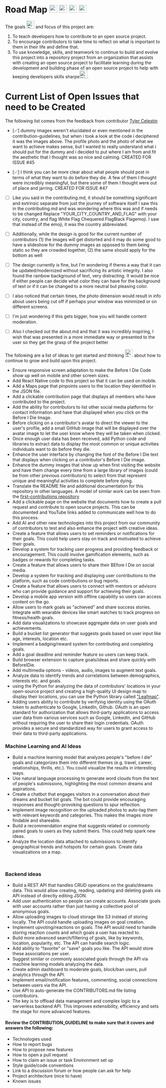 # Road Map <img src="https://raw.githubusercontent.com/Tarikul-Islam-Anik/Animated-Fluent-Emojis/master/Emojis/Travel%20and%20places/Automobile.png" alt="Automobile" width="25" height="25" /> <img src="https://raw.githubusercontent.com/Tarikul-Islam-Anik/Animated-Fluent-Emojis/master/Emojis/Travel%20and%20places/Auto%20Rickshaw.png" alt="Auto Rickshaw" width="25" height="25" /> <img src="https://raw.githubusercontent.com/Tarikul-Islam-Anik/Animated-Fluent-Emojis/master/Emojis/Travel%20and%20places/Bus.png" alt="Bus" width="25" height="25" /> <img src="https://raw.githubusercontent.com/Tarikul-Islam-Anik/Animated-Fluent-Emojis/master/Emojis/Travel%20and%20places/World%20Map.png" alt="World Map" width="25" height="25" />

The goals <img src="https://raw.githubusercontent.com/Tarikul-Islam-Anik/Animated-Fluent-Emojis/master/Emojis/Smilies/Star-Struck.png" alt="Star-Struck" width="25" height="25" /> and focus of this project are:
1. To teach developers how to contribute to an open source project.
2. To encourage contributors to take time to reflect on what is important to them in their life and define that.
3. To use knowledge, skills, and teamwork to continue to build and evolve this project into a repository project from an organization that assists with creating an open source project to facilitate learning during the development and building phase of an open source project to help with keeping developers skills sharpe<img src="https://raw.githubusercontent.com/Tarikul-Islam-Anik/Animated-Fluent-Emojis/master/Emojis/Food/Kitchen%20Knife.png" alt="Kitchen Knife" width="25" height="25" />.


# Current List of Open Issues that need to be Created

The following list comes from the feedback from contributor [Tyler Celestin](https://github.com/ccelest1)

- [✅] dummy images weren't elucidated or even mentioned in the contribution-guidelines, but when i took a look at the code i deciphered it was the images above. The profile photo and the photo of what we want to achieve makes sense, but I wanted to really understand what i should put for the dummy and i decided to put where I am from and fit the aesthetic that I thought was so nice and calming. CREATED FOR ISSUE #45

- [✅] I think you can be more clear about what people should post in terms of what they want to do before they die. A few of them I thought were incredibly meaningful, but there some of them I thought were out of place and jarring. CREATED FOR ISSUE #47

- [ ] Like you said in the contributing.md, it should be something significant and extrinsic separate from just the journey of software itself
I saw this in the contributing.md and was wondering where this was and if needs to be changed Replace "YOUR_CITY_COUNTRY_AND_FLAG" with your city, country, and flag White Flag Chequered FlagBlack Flagemoji. I saw that instead of the emoji, it was the country abbreviated.

- [ ] Additionally, while the design is good for the current number of contributors (1) the images will get distorted and it may do some good to have a slideshow for the dummy images as opposed to them being static so they are crowded together, (2) the same should apply for the bottom as well

- [ ] The design currently is fine, but I'm wondering if theres a way that it can be updated/modernized without sacrificing its artistic integrity.
I also found the rainbow background of text, very distracting. It would be nice if either people can decide what color they can have for the background of text or if it can be changed to a more neutral but pleasing color.

- [ ] I also noticed that certain times, the photo dimension would result in info about users being cut off if perhaps your window was minimized or on different screens.

- [ ] I'm just wondering if this gets bigger, how you will handle content moderation.

- [ ] Also I checked out the about.md and that it was incredibly inspiring, I wish that was presented in a more immediate way or presented to the user so they get the grasp of the project better









The following are a list of ideas to get started and thinking <img src="https://raw.githubusercontent.com/Tarikul-Islam-Anik/Animated-Fluent-Emojis/master/Emojis/Animals/Owl.png" alt="Owl" width="25" height="25" /> about how to continue to grow and build upon this project.


- Ensure responsive screen adaptation to make the Before I Die Code show up well on mobile and other screen sizes.
- Add React Native code to this project so that it can be used on mobile.
- Add a Maps page that pinpoints users to the location they identified in the JSON file.
- Add a clickable contribution page that displays all members who have contributed to the project.
- Add the ability for contributors to list other social media platforms for contact information and have that displayed when you click on the Before I Die Image.
- Before clicking on a contributor's avatar to direct the viewer to the user's profile, add a small GitHub image that will be displayed over the avatar image to let the user know where they will be taken when clicked.
- Once enough user data has been received, add Python code and libraries to extract data to display the most common or unique activities individuals want to do before they die.
- Enhance the user interface by changing the font of the Before I Die text that displays when clicking on a contributor's Before I Die image.
- Enhance the dummy images that show up when first visiting the website and have them change every time from a large library of images (could be from other previous contributors) to select from that represent unique and meaningful activities to complete before dying.
- Translate the README file and additional documentation for this repository in other languages. A model of similar work can be seen from the [first-contributions repository](https://github.com/firstcontributions/first-contributions)
- Add a clickable page on the website that documents how to create a pull request and contribute to open source projects. This can be documented and YouTube links added to communicate well how to do this process.
- Add AI and other new technologies into this project from our community of contributors to test and also enhance the project with creative ideas.
- Create a feature that allows users to set reminders or notifications for their goals. This could help users stay on track and motivated to achieve their goals.
- Develop a system for tracking user progress and providing feedback or encouragement. This could involve gamification elements, such as badges or rewards for completing tasks.
- Create a feature that allows users to share their BEfore I Die on social media.
- Develop a system for tracking and displaying user contributions to the platform, such as code contributions or bug reports.
- Create a feature that allows users to connect with mentors or advisors who can provide guidance and support for achieving their goals.
- Develop a mobile app version with offline capability so users can access content on the go.
- Allow users to mark goals as "achieved" and share success stories.
Integrate with wearable devices like smart watches to track progress on fitness/health goals.
- Add data visualizations to showcase aggregate data on user goals and achievements.
- Build a bucket list generator that suggests goals based on user input like age, interests, location etc.
- Implement a badging/reward system for contributing and completing goals.
- Add a goal deadline and reminder feature so users can keep track.
- Build browser extension to capture goals/ideas and share quickly with BeforeIDie.
- Add multimedia options - videos, audio, images to augment text goals.
- Analyze data to identify trends and correlations between demographics, interests etc. and goals.
- using the Python for analyzing the data of contributors' locations in your open-source project and creating a high-quality UI design map to display their locations, you can use the Python library called ["Leafmap"](https://leafmap.org/).
- Adding users ability to contribute by verifying identity using the OAuth token to authenticate to Google, LinkedIn, Github. OAuth is an open standard for authorization that allows third-party applications to access user data from various services such as Google, LinkedIn, and GitHub without requiring the user to share their login credentials. OAuth provides a secure and standardized way for users to grant access to their data to third-party applications.

### Machine Learning and AI Ideas
- Build a machine learning model that analyzes people's "before I die" goals and categorizes them into different themes (e.g. travel, career, relationships, thrills, etc.). You could visualize the results in interesting ways.
- Use natural language processing to generate word clouds from the text of people's submissions, highlighting the most common dreams and aspirations.
- Create a chatbot that engages visitors in a conversation about their dreams and bucket list goals. The bot could provide encouraging responses and thought-provoking questions to spur reflection.
- Implement image recognition on the uploaded photos to auto-tag them with relevant keywords and categories. This makes the images more findable and shareable.
- Build a recommendation engine that suggests related or commonly paired goals to users as they submit theirs. This could help spark new ideas.
- Analyze the location data attached to submissions to identify geographical trends and hotspots for certain goals. Create data visualizations on a map.
<br>


### Backend ideas
- Build a REST API that handles CRUD operations on the goals/dreams data. This would allow creating, reading, updating and deleting goals via API instead of directly editing JSON.
- Add user authentication so people can create accounts. Associate goals with user accounts rather than just having a collective pool of anonymous goals.
- Allow uploading images to cloud storage like S3 instead of storing locally. The API could handle uploading images on goal creation.
- Implement upvoting/reactions on goals. The API would need to handle storing reaction counts and which goals a user has reacted to.
- Build more advanced search/filtering of goals, like by keywords, location, popularity, etc. The API can handle search logic.
- Add ability to "favorite" or "save" goals you like. The API would store these associations per user.
- Suggest similar or commonly associated goals through the API via machine learning models analyzing the data.
- Create admin dashboard to moderate goals, block/ban users, pull analytics through the API.
- Implement email/notification features, commenting, social connections between users via the API.
- Use API to auto-generate the CONTRIBUTORS.md file listing contributors.
- The key is to offload data management and complex logic to a serverless backend API. This improves extensibility, efficiency and sets the stage for more advanced features.
#### Review the CONTRIBUTION_GUIDELINE to make sure that it covers and answers the following:
- Technologies used
- How to report bugs
- How to propose new features
- How to open a pull request
- How to claim an issue or task
 Environment set up
- Style guide/code conventions
- Link to a discussion forum or how people can ask for help
- Project architecture (nice to have)
- Known issues
